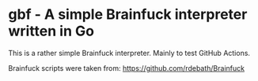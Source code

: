# gbf - A simple Brainfuck interpreter written in Go

This is a rather simple Brainfuck interpreter. Mainly to test GitHub Actions.

Brainfuck scripts were taken from: https://github.com/rdebath/Brainfuck
